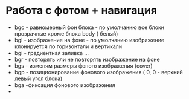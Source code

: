 # Работа с фотом + навигация
- bgc - равномерный фон блока - по умолчанию все блоки прозрачные кроме блока body ( белый)
- bgi - изображение на фоне - по умолчанию изображение клонируется по горизонтали и вертикали
- bgi - градиентная заливка ...
- bgr - повторять или не повторять изображение на фоне
- bgs - изменям размеры фоного изображения (cover)
- bgp - позиционирование фонового изображения ( 0, 0 - верхний левый угол блока)
- bga -фиксация фонового изображения
- 
